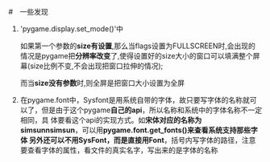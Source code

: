 #　一些发现

1. 'pygame.display.set_mode()'中

   如果第一个参数的**size有设置**,那么当flags设置为FULLSCREEN时,会出现的情况是pygame把**分辨率改变**了,使得设置好的size大小的窗口可以填满整个屏幕(size比例不变,不会出现把窗口拉伸的情况);

   而当**size没有参数**时,则全屏是把窗口大小设置为全屏

2. 在pygame.font中，Sysfont是用系统自带的字体，故只要写字体的名称就可以了，但是由于这个pygame**自己的api**，所以名称和系统中的字体名称不一定相同，具
   体要看这个api的实现方式。如**宋体对应的名称为simsunnsimsun**，可以用**pygame.font.get_fonts()**来查看系统支持那些字体
   另外还可以**不用SysFont，而是直接用Font**，括号内写字体的路径，注意要查看字体的属性，看文件的真实名字，写出来的是字体的名称

